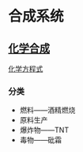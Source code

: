 # 合成系统


## [化学合成](化学合成/化学合成.md)

[化学方程式](https://github.com/BlenderCN/Learnbgame/blob/master/UnreaLearnbgame/%E5%90%88%E6%88%90%E7%B3%BB%E7%BB%9F/%E5%8C%96%E5%AD%A6%E5%90%88%E6%88%90/%E5%8C%96%E5%AD%A6%E6%96%B9%E7%A8%8B%E5%BC%8F.md)

### 分类

*  燃料——酒精燃烧
*  原料生产
*  爆炸物——TNT
*  毒物——砒霜
